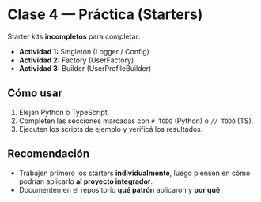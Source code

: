 # Clase 4 — Práctica (Starters)

Starter kits **incompletos** para completar:

- **Actividad 1:** Singleton (Logger / Config)
- **Actividad 2:** Factory (UserFactory)
- **Actividad 3:** Builder (UserProfileBuilder)

## Cómo usar

1. Elejan Python o TypeScript.
2. Completen las secciones marcadas con `# TODO` (Python) o `// TODO` (TS).
3. Ejecuten los scripts de ejemplo y verificá los resultados.

## Recomendación

- Trabajen primero los starters **individualmente**, luego piensen en cómo podrían aplicarlo **al proyecto integrador**.
- Documenten en el repositorio **qué patrón** aplicaron y **por qué**.
